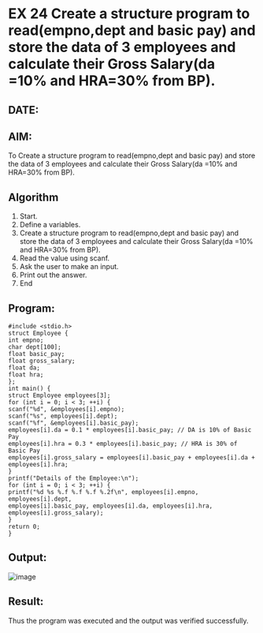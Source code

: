 # EX 24 Create a structure program to read(empno,dept and basic pay) and store the data of 3 employees and calculate their Gross Salary(da =10% and HRA=30% from BP).
## DATE:
## AIM:
To Create a structure program to read(empno,dept and basic pay) and store the data of 3 employees and calculate their Gross Salary(da =10% and HRA=30% from BP).

## Algorithm
1. Start.
2. Define a variables.
3. Create a structure program to read(empno,dept and basic pay) and store the data of 3 
employees and calculate their Gross Salary(da =10% and HRA=30% from BP).
4. Read the value using scanf.
5. Ask the user to make an input.
6. Print out the answer.
7. End  

## Program:
```
#include <stdio.h> 
struct Employee {
int empno; 
char dept[100];
float basic_pay; 
float gross_salary; 
float da;
float hra;
};
int main() {
struct Employee employees[3]; 
for (int i = 0; i < 3; ++i) {
scanf("%d", &employees[i].empno); 
scanf("%s", employees[i].dept); 
scanf("%f", &employees[i].basic_pay);
employees[i].da = 0.1 * employees[i].basic_pay; // DA is 10% of Basic Pay 
employees[i].hra = 0.3 * employees[i].basic_pay; // HRA is 30% of Basic Pay 
employees[i].gross_salary = employees[i].basic_pay + employees[i].da +
employees[i].hra;
}
printf("Details of the Employee:\n");
for (int i = 0; i < 3; ++i) {
printf("%d %s %.f %.f %.f %.2f\n", employees[i].empno, employees[i].dept, 
employees[i].basic_pay, employees[i].da, employees[i].hra, employees[i].gross_salary);
}
return 0;
}
```

## Output:

![image](https://github.com/user-attachments/assets/c9aed341-f14d-443d-9bf2-c0b7cf120a08)

## Result:
Thus the program was executed and the output was verified successfully.
